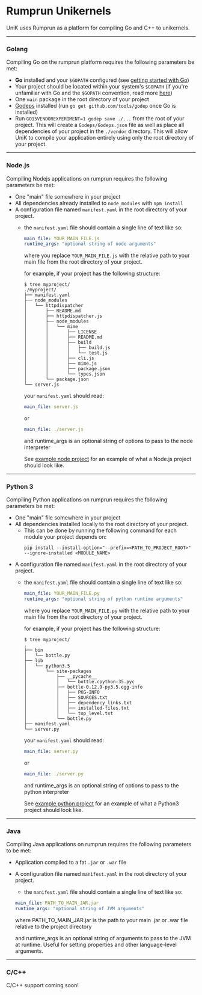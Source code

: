# Rumprun Unikernels

UniK uses Rumprun as a platform for compiling Go and C++ to unikernels.

---

### Golang
Compiling Go on the rumprun platform requires the following parameters be met:
* **Go** installed and your `$GOPATH` configured (see [getting started with Go](https://golang.org/doc/install))
* Your project should be located within your system's `$GOPATH` (if you're unfamiliar with Go and the `$GOPATH` convention, read more [here](http://stackoverflow.com/questions/7970390/what-should-be-the-values-of-gopath-and-goroot))
* One `main` package in the root directory of your project
* [Godeps](https://github.com/tools/godep) installed (run `go get github.com/tools/godep` once Go is installed)
* Run `GO15VENDOREXPERIMENT=1 godep save ./...` from the root of your project. This will create a `Godeps/Godeps.json` file as well as place all dependencies of your project in the `./vendor` directory. This will allow UniK to compile your application entirely using only the root directory of your project.

---

### Node.js
Compiling Nodejs applications on rumprun requires the following parameters be met:
* One "main" file somewhere in your project
* All dependencies already installed to `node_modules` with `npm install `
* A configuration file named `manifest.yaml` in the root directory of your project.
  * the `manifest.yaml` file should contain a single line of text like so:
    ```yaml
    main_file: YOUR_MAIN_FILE.js
    runtime_args: "optional string of node arguments"
    ```
    where you replace `YOUR_MAIN_FILE.js` with the relative path to your main file from the root directory of your project.

    for example, if your project has the following structure:
    ```
    $ tree myproject/
    ./myproject/
    ├── manifest.yaml
    ├── node_modules
    │   └── httpdispatcher
    │       ├── README.md
    │       ├── httpdispatcher.js
    │       ├── node_modules
    │       │   └── mime
    │       │       ├── LICENSE
    │       │       ├── README.md
    │       │       ├── build
    │       │       │   ├── build.js
    │       │       │   └── test.js
    │       │       ├── cli.js
    │       │       ├── mime.js
    │       │       ├── package.json
    │       │       └── types.json
    │       └── package.json
    └── server.js
    ```
    your `manifest.yaml` should read:
    ```yaml
    main_file: server.js
    ```
    or
    ```yaml
    main_file: ./server.js
    ```

    and runtime_args is an optional string of options to pass to the node interpreter

    See [example node project](../examples/example-nodejs-app) for an example of what a Node.js project should look like.

---

### Python 3


Compiling Python applications on rumprun requires the following parameters be met:
* One "main" file somewhere in your project
* All dependencies installed locally to the root directory of your project.
  * This can be done by running the following command for each module your project depends on:
    ```
    pip install --install-option="--prefix=<PATH_TO_PROJECT_ROOT>" --ignore-installed <MODULE_NAME>
    ```
* A configuration file named `manifest.yaml` in the root directory of your project.
  * the `manifest.yaml` file should contain a single line of text like so:
    ```yaml
    main_file: YOUR_MAIN_FILE.py
    runtime_args: "optional string of python runtime arguments"
    ```
    where you replace `YOUR_MAIN_FILE.py` with the relative path to your main file from the root directory of your project.

    for example, if your project has the following structure:
    ```
    $ tree myproject/
    .
    ├── bin
    │   └── bottle.py
    ├── lib
    │   └── python3.5
    │       └── site-packages
    │           ├── __pycache__
    │           │   └── bottle.cpython-35.pyc
    │           ├── bottle-0.12.9-py3.5.egg-info
    │           │   ├── PKG-INFO
    │           │   ├── SOURCES.txt
    │           │   ├── dependency_links.txt
    │           │   ├── installed-files.txt
    │           │   └── top_level.txt
    │           └── bottle.py
    ├── manifest.yaml
    └── server.py
    ```
    your `manifest.yaml` should read:
    ```yaml
    main_file: server.py
    ```
    or
    ```yaml
    main_file: ./server.py
    ```

    and runtime_args is an optional string of options to pass to the python interpreter

    See [example python project](../examples/example-python3-httpd) for an example of what a Python3 project should look like.

---

### Java

Compiling Java applications on rumprun requires the following parameters to be met:
* Application compiled to a fat `.jar` or `.war` file
* A configuration file named `manifest.yaml` in the root directory of your project.
  * the `manifest.yaml` file should contain a single line of text like so:
  ```yaml
  main_file: PATH_TO_MAIN_JAR.jar
  runtime_args: "optional string of JVM arguments"
  ```
  where PATH_TO_MAIN_JAR.jar is the path to your main .jar or .war file relative to the project directory

  and runtime_args is an optional string of arguments to pass to the JVM at runtime. Useful for setting properties and other language-level arguments.

---

### C/C++

C/C++ support coming soon!
